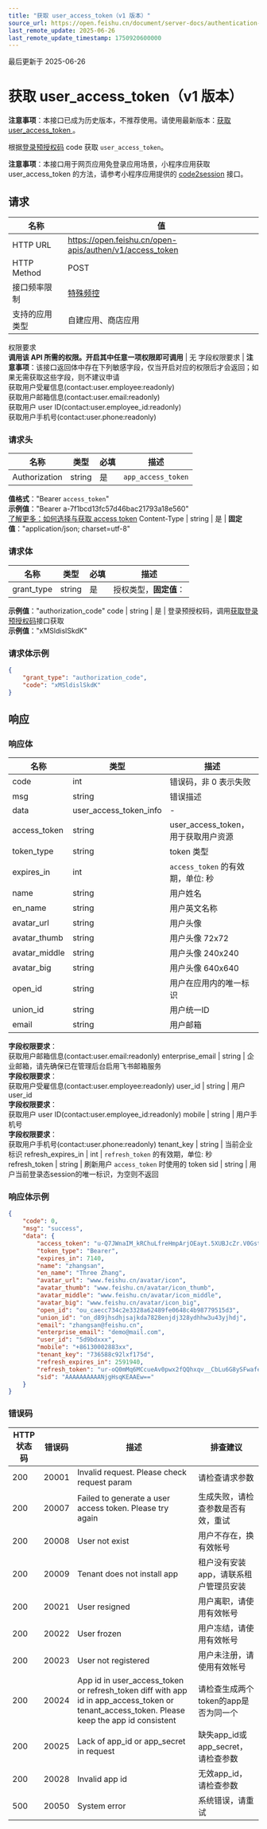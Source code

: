 ```yaml
---
title: "获取 user_access_token（v1 版本）"
source_url: https://open.feishu.cn/document/server-docs/authentication-management/access-token/create-2
last_remote_update: 2025-06-26
last_remote_update_timestamp: 1750920600000
---
```

最后更新于 2025-06-26

# 获取 user_access_token（v1 版本）
**注意事项**：本接口已成为历史版本，不推荐使用。请使用最新版本：[获取 user_access_token ](https://open.feishu.cn/document/uAjLw4CM/ukTMukTMukTM/authentication-management/access-token/get-user-access-token)。

根据[登录预授权码](https://open.feishu.cn/document/ukTMukTMukTM/ukzN4UjL5cDO14SO3gTN) code 获取 `user_access_token`。

**注意事项**：本接口用于网页应用免登录应用场景，小程序应用获取 user_access_token 的方法，请参考小程序应用提供的 [code2session](https://open.feishu.cn/document/uYjL24iN/ukjM04SOyQjL5IDN) 接口。

## 请求
名称 | 值
---|---
HTTP URL | https://open.feishu.cn/open-apis/authen/v1/access_token
HTTP Method | POST
接口频率限制 | [特殊频控](https://open.feishu.cn/document/ukTMukTMukTM/uUzN04SN3QjL1cDN)
支持的应用类型 | 自建应用、商店应用
权限要求  
            **调用该 API 所需的权限。开启其中任意一项权限即可调用** | 无
字段权限要求 | **注意事项**：该接口返回体中存在下列敏感字段，仅当开启对应的权限后才会返回；如果无需获取这些字段，则不建议申请  
        获取用户受雇信息(contact:user.employee:readonly)  
        获取用户邮箱信息(contact:user.email:readonly)  
        获取用户 user ID(contact:user.employee_id:readonly)  
        获取用户手机号(contact:user.phone:readonly)

### 请求头

名称 | 类型 | 必填 | 描述
--- | --- | --- | ---
Authorization | string | 是 | `app_access_token`  
**值格式**："Bearer `access_token`"  
**示例值**："Bearer a-7f1bcd13fc57d46bac21793a18e560"  
[了解更多：如何选择与获取 access token](https://open.feishu.cn/document/uAjLw4CM/ugTN1YjL4UTN24CO1UjN/trouble-shooting/how-to-choose-which-type-of-token-to-use)
Content-Type | string | 是 | **固定值**："application/json; charset=utf-8"

### 请求体

名称 | 类型 | 必填 | 描述
--- | --- | --- | ---
grant_type | string | 是 | 授权类型，**固定值**：  
**示例值**："authorization_code"
code | string | 是 | 登录预授权码，调用[获取登录预授权码](https://open.feishu.cn/document/ukTMukTMukTM/ukzN4UjL5cDO14SO3gTN)接口获取  
**示例值**："xMSldislSkdK"

### 请求体示例
```json
{
    "grant_type": "authorization_code",
    "code": "xMSldislSkdK"
}
```

## 响应

### 响应体

名称 | 类型 | 描述
--- | --- | ---
code | int | 错误码，非 0 表示失败
msg | string | 错误描述
data | user_access_token_info | \-
access_token | string | user_access_token，用于获取用户资源
token_type | string | token 类型
expires_in | int | `access_token` 的有效期，单位: 秒
name | string | 用户姓名
en_name | string | 用户英文名称
avatar_url | string | 用户头像
avatar_thumb | string | 用户头像 72x72
avatar_middle | string | 用户头像 240x240
avatar_big | string | 用户头像 640x640
open_id | string | 用户在应用内的唯一标识
union_id | string | 用户统一ID
email | string | 用户邮箱  
**字段权限要求**：  
获取用户邮箱信息(contact:user.email:readonly)
enterprise_email | string | 企业邮箱，请先确保已在管理后台启用飞书邮箱服务  
**字段权限要求**：  
获取用户受雇信息(contact:user.employee:readonly)
user_id | string | 用户 user_id  
**字段权限要求**：  
获取用户 user ID(contact:user.employee_id:readonly)
mobile | string | 用户手机号  
**字段权限要求**：  
获取用户手机号(contact:user.phone:readonly)
tenant_key | string | 当前企业标识
refresh_expires_in | int | `refresh_token` 的有效期，单位: 秒
refresh_token | string | 刷新用户 `access_token` 时使用的 token
sid | string | 用户当前登录态session的唯一标识，为空则不返回

### 响应体示例
```json
{
    "code": 0,
    "msg": "success",
    "data": {
        "access_token": "u-Q7JWnaIM_kRChuLfreHmpArjOEayt.5XUBJcZr.V0Gst4FdQCtvrd9sAViLXQnQgkpL19brGOjKZQTxb",
        "token_type": "Bearer",
        "expires_in": 7140,
        "name": "zhangsan",
        "en_name": "Three Zhang",
        "avatar_url": "www.feishu.cn/avatar/icon",
        "avatar_thumb": "www.feishu.cn/avatar/icon_thumb",
        "avatar_middle": "www.feishu.cn/avatar/icon_middle",
        "avatar_big": "www.feishu.cn/avatar/icon_big",
        "open_id": "ou_caecc734c2e3328a62489fe0648c4b98779515d3",
        "union_id": "on_d89jhsdhjsajkda7828enjdj328ydhhw3u43yjhdj",
        "email": "zhangsan@feishu.cn",
        "enterprise_email": "demo@mail.com",
        "user_id": "5d9bdxxx",
        "mobile": "+86130002883xx",
        "tenant_key": "736588c92lxf175d",
        "refresh_expires_in": 2591940,
        "refresh_token": "ur-oQ0mMq6MCcueAv0pwx2fQQhxqv__CbLu6G8ySFwafeKww2Def2BJdOkW3.9gCFM.LBQgFri901QaqeuL",
        "sid": "AAAAAAAAAANjgHsqKEAAEw=="
    }
}
```

### 错误码

HTTP状态码 | 错误码 | 描述 | 排查建议
--- | --- | --- | ---
200 | 20001 | Invalid request. Please check request param | 请检查请求参数
200 | 20007 | Failed to generate a user access token. Please try again | 生成失败，请检查参数是否有效，重试
200 | 20008 | User not exist | 用户不存在，换有效帐号
200 | 20009 | Tenant does not install app | 租户没有安装app，请联系租户管理员安装
200 | 20021 | User resigned | 用户离职，请使用有效帐号
200 | 20022 | User frozen | 用户冻结，请使用有效帐号
200 | 20023 | User not registered | 用户未注册，请使用有效帐号
200 | 20024 | App id in user_access_token or refresh_token diff with app id in app_access_token or tenant_access_token. Please keep the app id consistent | 请检查生成两个token的app是否为同一个
200 | 20025 | Lack of app_id or app_secret in request | 缺失app_id或app_secret，请检查参数
200 | 20028 | Invalid app id | 无效app_id，请检查参数
500 | 20050 | System error | 系统错误，请重试
